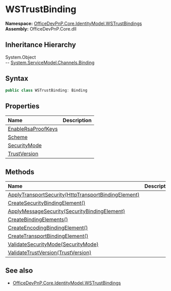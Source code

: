 # WSTrustBinding
  

**Namespace:** [OfficeDevPnP.Core.IdentityModel.WSTrustBindings](OfficeDevPnP.Core.IdentityModel.WSTrustBindings.md)  
**Assembly:** OfficeDevPnP.Core.dll  
## Inheritance Hierarchy
System.Object  
-- [System.ServiceModel.Channels.Binding](System.ServiceModel.Channels.Binding.md)
## Syntax
```C#
public class WSTrustBinding: Binding
```
## Properties
|**Name**|**Description**|
|:-----|:-----|
| [EnableRsaProofKeys](OfficeDevPnP.Core.IdentityModel.WSTrustBindings.WSTrustBinding.EnableRsaProofKeys.md) | 
| [Scheme](OfficeDevPnP.Core.IdentityModel.WSTrustBindings.WSTrustBinding.Scheme.md) | 
| [SecurityMode](OfficeDevPnP.Core.IdentityModel.WSTrustBindings.WSTrustBinding.SecurityMode.md) | 
| [TrustVersion](OfficeDevPnP.Core.IdentityModel.WSTrustBindings.WSTrustBinding.TrustVersion.md) | 
## Methods
|**Name**|**Description**|
|:-----|:-----|
| [ApplyTransportSecurity(HttpTransportBindingElement)](OfficeDevPnP.Core.IdentityModel.WSTrustBindings.WSTrustBinding.87AFDE74.md) | 
| [CreateSecurityBindingElement()](OfficeDevPnP.Core.IdentityModel.WSTrustBindings.WSTrustBinding.BEEBE927.md) | 
| [ApplyMessageSecurity(SecurityBindingElement)](OfficeDevPnP.Core.IdentityModel.WSTrustBindings.WSTrustBinding.B1CF9081.md) | 
| [CreateBindingElements()](OfficeDevPnP.Core.IdentityModel.WSTrustBindings.WSTrustBinding.9D1675CD.md) | 
| [CreateEncodingBindingElement()](OfficeDevPnP.Core.IdentityModel.WSTrustBindings.WSTrustBinding.DC6440B8.md) | 
| [CreateTransportBindingElement()](OfficeDevPnP.Core.IdentityModel.WSTrustBindings.WSTrustBinding.C1232E95.md) | 
| [ValidateSecurityMode(SecurityMode)](OfficeDevPnP.Core.IdentityModel.WSTrustBindings.WSTrustBinding.A90675FE.md) | 
| [ValidateTrustVersion(TrustVersion)](OfficeDevPnP.Core.IdentityModel.WSTrustBindings.WSTrustBinding.F36918BB.md) | 
## See also
- [OfficeDevPnP.Core.IdentityModel.WSTrustBindings](OfficeDevPnP.Core.IdentityModel.WSTrustBindings.md)
